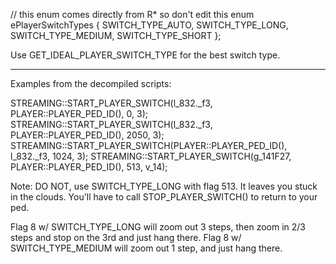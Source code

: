 // this enum comes directly from R* so don't edit this
enum ePlayerSwitchTypes
{
  SWITCH_TYPE_AUTO,
 SWITCH_TYPE_LONG,
 SWITCH_TYPE_MEDIUM,
   SWITCH_TYPE_SHORT
};

Use GET_IDEAL_PLAYER_SWITCH_TYPE for the best switch type.

----------------------------------------------------

Examples from the decompiled scripts:

STREAMING::START_PLAYER_SWITCH(l_832._f3, PLAYER::PLAYER_PED_ID(), 0, 3);
STREAMING::START_PLAYER_SWITCH(l_832._f3, PLAYER::PLAYER_PED_ID(), 2050, 3);
STREAMING::START_PLAYER_SWITCH(PLAYER::PLAYER_PED_ID(), l_832._f3, 1024, 3);
STREAMING::START_PLAYER_SWITCH(g_141F27, PLAYER::PLAYER_PED_ID(), 513, v_14);

Note: DO NOT, use SWITCH_TYPE_LONG with flag 513. It leaves you stuck in the clouds. You'll have to call STOP_PLAYER_SWITCH() to return to your ped.

Flag 8 w/ SWITCH_TYPE_LONG will zoom out 3 steps, then zoom in 2/3 steps and stop on the 3rd and just hang there.
Flag 8 w/ SWITCH_TYPE_MEDIUM will zoom out 1 step, and just hang there.
